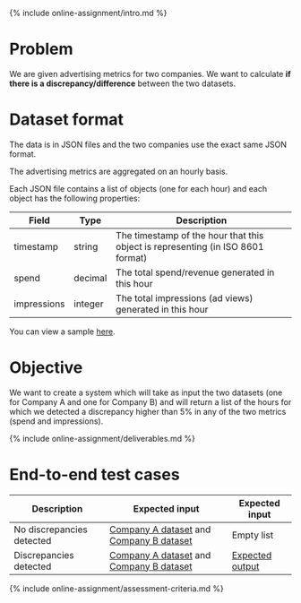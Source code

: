 {% include online-assignment/intro.md %}

# Problem

We are given advertising metrics for two companies. We want to calculate **if there is a discrepancy/difference** between the two datasets.

# Dataset format

The data is in JSON files and the two companies use the exact same JSON format.

The advertising metrics are aggregated on an hourly basis.

Each JSON file contains a list of objects (one for each hour) and each object has the following properties:

| Field | Type | Description |
|---|---|---|
| timestamp | string | The timestamp of the hour that this object is representing (in ISO 8601 format) |
| spend | decimal | The total spend/revenue generated in this hour |
| impressions | integer | The total impressions (ad views) generated in this hour |

You can view a sample [here](https://s3.amazonaws.com/avocarrot-hiring/backend/companyA.json).

# Objective

We want to create a system which will take as input the two datasets (one for Company A and one for Company B) and will return a list of the hours for which we detected a discrepancy higher than 5% in any of the two metrics (spend and impressions). 

{% include online-assignment/deliverables.md %}

# End-to-end test cases

| Description | Expected input | Expected input |
|---|---|---|
| No discrepancies detected | [Company A dataset](https://s3.amazonaws.com/avocarrot-hiring/backend/companyA.json) and [Company B dataset](https://s3.amazonaws.com/avocarrot-hiring/backend/companyB-no-discrepancies.json) | Empty list |
| Discrepancies detected | [Company A dataset](https://s3.amazonaws.com/avocarrot-hiring/backend/companyA.json) and [Company B dataset](https://s3.amazonaws.com/avocarrot-hiring/backend/companyB-discrepancies.json) | [Expected output](https://s3.amazonaws.com/avocarrot-hiring/backend/expected-discrepancies.json) |

{% include online-assignment/assessment-criteria.md %}